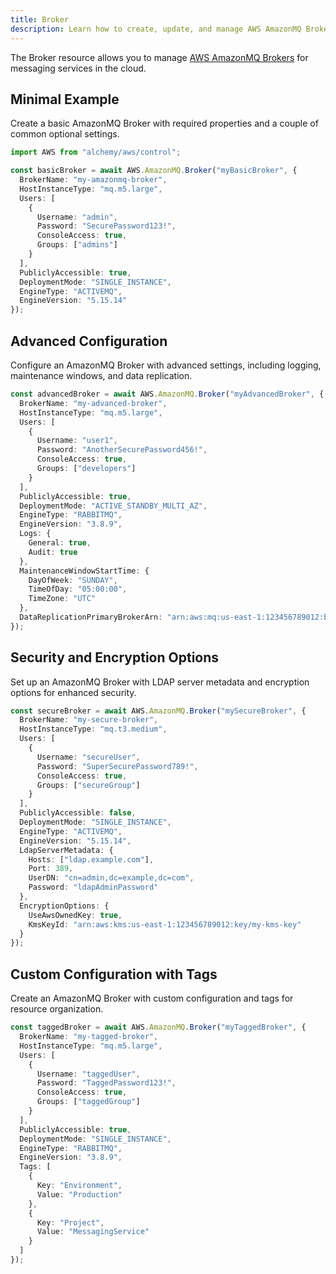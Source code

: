 ```yaml
---
title: Broker
description: Learn how to create, update, and manage AWS AmazonMQ Brokers using Alchemy Cloud Control.
---
```



The Broker resource allows you to manage [AWS AmazonMQ Brokers](https://docs.aws.amazon.com/amazonmq/latest/userguide/) for messaging services in the cloud.

## Minimal Example

Create a basic AmazonMQ Broker with required properties and a couple of common optional settings.

```ts
import AWS from "alchemy/aws/control";

const basicBroker = await AWS.AmazonMQ.Broker("myBasicBroker", {
  BrokerName: "my-amazonmq-broker",
  HostInstanceType: "mq.m5.large",
  Users: [
    {
      Username: "admin",
      Password: "SecurePassword123!",
      ConsoleAccess: true,
      Groups: ["admins"]
    }
  ],
  PubliclyAccessible: true,
  DeploymentMode: "SINGLE_INSTANCE",
  EngineType: "ACTIVEMQ",
  EngineVersion: "5.15.14"
});
```

## Advanced Configuration

Configure an AmazonMQ Broker with advanced settings, including logging, maintenance windows, and data replication.

```ts
const advancedBroker = await AWS.AmazonMQ.Broker("myAdvancedBroker", {
  BrokerName: "my-advanced-broker",
  HostInstanceType: "mq.m5.large",
  Users: [
    {
      Username: "user1",
      Password: "AnotherSecurePassword456!",
      ConsoleAccess: true,
      Groups: ["developers"]
    }
  ],
  PubliclyAccessible: true,
  DeploymentMode: "ACTIVE_STANDBY_MULTI_AZ",
  EngineType: "RABBITMQ",
  EngineVersion: "3.8.9",
  Logs: {
    General: true,
    Audit: true
  },
  MaintenanceWindowStartTime: {
    DayOfWeek: "SUNDAY",
    TimeOfDay: "05:00:00",
    TimeZone: "UTC"
  },
  DataReplicationPrimaryBrokerArn: "arn:aws:mq:us-east-1:123456789012:broker:my-replica-broker"
});
```

## Security and Encryption Options

Set up an AmazonMQ Broker with LDAP server metadata and encryption options for enhanced security.

```ts
const secureBroker = await AWS.AmazonMQ.Broker("mySecureBroker", {
  BrokerName: "my-secure-broker",
  HostInstanceType: "mq.t3.medium",
  Users: [
    {
      Username: "secureUser",
      Password: "SuperSecurePassword789!",
      ConsoleAccess: true,
      Groups: ["secureGroup"]
    }
  ],
  PubliclyAccessible: false,
  DeploymentMode: "SINGLE_INSTANCE",
  EngineType: "ACTIVEMQ",
  EngineVersion: "5.15.14",
  LdapServerMetadata: {
    Hosts: ["ldap.example.com"],
    Port: 389,
    UserDN: "cn=admin,dc=example,dc=com",
    Password: "ldapAdminPassword"
  },
  EncryptionOptions: {
    UseAwsOwnedKey: true,
    KmsKeyId: "arn:aws:kms:us-east-1:123456789012:key/my-kms-key"
  }
});
```

## Custom Configuration with Tags

Create an AmazonMQ Broker with custom configuration and tags for resource organization.

```ts
const taggedBroker = await AWS.AmazonMQ.Broker("myTaggedBroker", {
  BrokerName: "my-tagged-broker",
  HostInstanceType: "mq.m5.large",
  Users: [
    {
      Username: "taggedUser",
      Password: "TaggedPassword123!",
      ConsoleAccess: true,
      Groups: ["taggedGroup"]
    }
  ],
  PubliclyAccessible: true,
  DeploymentMode: "SINGLE_INSTANCE",
  EngineType: "RABBITMQ",
  EngineVersion: "3.8.9",
  Tags: [
    {
      Key: "Environment",
      Value: "Production"
    },
    {
      Key: "Project",
      Value: "MessagingService"
    }
  ]
});
```
